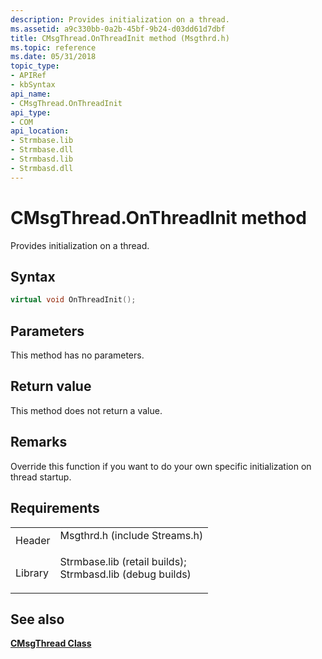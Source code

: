 ```yaml
---
description: Provides initialization on a thread.
ms.assetid: a9c330bb-0a2b-45bf-9b24-d03dd61d7dbf
title: CMsgThread.OnThreadInit method (Msgthrd.h)
ms.topic: reference
ms.date: 05/31/2018
topic_type: 
- APIRef
- kbSyntax
api_name: 
- CMsgThread.OnThreadInit
api_type: 
- COM
api_location: 
- Strmbase.lib
- Strmbase.dll
- Strmbasd.lib
- Strmbasd.dll
---
```


# CMsgThread.OnThreadInit method

Provides initialization on a thread.

## Syntax


```C++
virtual void OnThreadInit();
```



## Parameters

This method has no parameters.

## Return value

This method does not return a value.

## Remarks

Override this function if you want to do your own specific initialization on thread startup.

## Requirements



|                    |                                                                                                                                                                                            |
|--------------------|--------------------------------------------------------------------------------------------------------------------------------------------------------------------------------------------|
| Header<br/>  | <dl> <dt>Msgthrd.h (include Streams.h)</dt> </dl>                                                                                   |
| Library<br/> | <dl> <dt>Strmbase.lib (retail builds); </dt> <dt>Strmbasd.lib (debug builds)</dt> </dl> |



## See also

<dl> <dt>

[**CMsgThread Class**](cmsgthread.md)
</dt> </dl>

 

 




